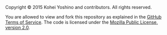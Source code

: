 Copyright © 2015 Kohei Yoshino and contributors. All rights reserved.

You are allowed to view and fork this repository as explained in the [GitHub Terms of Service](https://help.github.com/articles/github-terms-of-service). The code is licensed under the [Mozilla Public License, version 2.0](https://www.mozilla.org/MPL/2.0/).
